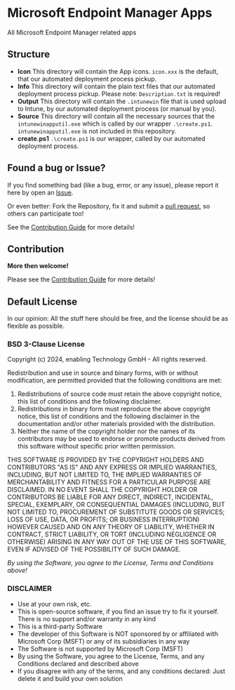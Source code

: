 # Microsoft Endpoint Manager Apps

All Microsoft Endpoint Manager related apps

## Structure

- **Icon**
  This directory will contain the App icons. `icon.xxx` is the default, that our automated deployment process pickup.
- **Info**
  This directory will contain the plain text files that our automated deployment process pickup.
  Please note: `Description.txt` is required!
- **Output**
  This directory will contain the `.intunewin` file that is used upload to Intune, by our automated deployment process (or manual by you).
- **Source**
  This directory will contain all the necessary sources that the `intunewinapputil.exe` which is called by our wrapper `.\create.ps1`.
  `intunewinapputil.exe` is not included in this repository.
- **create.ps1**
  `.\create.ps1` is our wrapper, called by our automated deployment process.

## Found a bug or Issue?

If you find something bad (like a bug, error, or any issue), please report it here by open an [Issue](https://github.com/Enatec/MicrosoftEndpointManager/issues).

Or even better: Fork the Repository, fix it and submit a [pull request](https://github.com/Enatec/MicrosoftEndpointManager/pulls), so others can participate too!

See the [Contribution Guide](CONTRIBUTING.md) for more details!

## Contribution

**More then welcome!**

Please see the [Contribution Guide](CONTRIBUTING.md) for more details!

## Default License

In our opinion: All the stuff here should be free, and the license should be as flexible as possible.

### BSD 3-Clause License

Copyright (c) 2024, enabling Technology GmbH - All rights reserved.

Redistribution and use in source and binary forms, with or without modification, are permitted provided that the following conditions are met:

1. Redistributions of source code must retain the above copyright notice, this list of conditions and the following disclaimer.
2. Redistributions in binary form must reproduce the above copyright notice, this list of conditions and the following disclaimer in the documentation and/or other materials provided with the distribution.
3. Neither the name of the copyright holder nor the names of its contributors may be used to endorse or promote products derived from this software without specific prior written permission.

THIS SOFTWARE IS PROVIDED BY THE COPYRIGHT HOLDERS AND CONTRIBUTORS "AS IS" AND ANY EXPRESS OR IMPLIED WARRANTIES, INCLUDING, BUT NOT LIMITED TO, THE IMPLIED WARRANTIES OF MERCHANTABILITY AND FITNESS FOR A PARTICULAR PURPOSE ARE DISCLAIMED. IN NO EVENT SHALL THE COPYRIGHT HOLDER OR CONTRIBUTORS BE LIABLE FOR ANY DIRECT, INDIRECT, INCIDENTAL, SPECIAL, EXEMPLARY, OR CONSEQUENTIAL DAMAGES (INCLUDING, BUT NOT LIMITED TO, PROCUREMENT OF SUBSTITUTE GOODS OR SERVICES; LOSS OF USE, DATA, OR PROFITS; OR BUSINESS INTERRUPTION) HOWEVER CAUSED AND ON ANY THEORY OF LIABILITY, WHETHER IN CONTRACT, STRICT LIABILITY, OR TORT (INCLUDING NEGLIGENCE OR OTHERWISE) ARISING IN ANY WAY OUT OF THE USE OF THIS SOFTWARE, EVEN IF ADVISED OF THE POSSIBILITY OF SUCH DAMAGE.

_By using the Software, you agree to the License, Terms and Conditions above!_

### DISCLAIMER

- Use at your own risk, etc.
- This is open-source software, if you find an issue try to fix it yourself. There is no support and/or warranty in any kind
- This is a third-party Software
- The developer of this Software is NOT sponsored by or affiliated with Microsoft Corp (MSFT) or any of its subsidiaries in any way
- The Software is not supported by Microsoft Corp (MSFT)
- By using the Software, you agree to the License, Terms, and any Conditions declared and described above
- If you disagree with any of the terms, and any conditions declared: Just delete it and build your own solution
